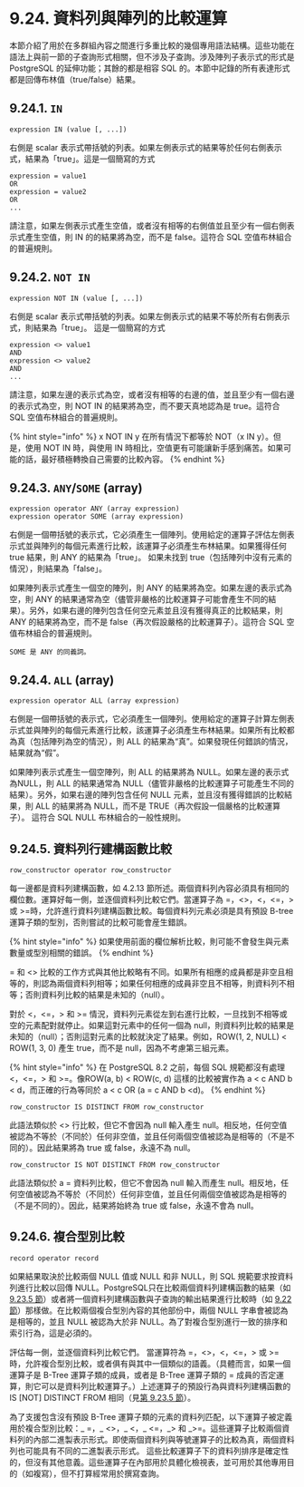 # 9.24. 資料列與陣列的比較運算

本節介紹了用於在多群組內容之間進行多重比較的幾個專用語法結構。這些功能在語法上與前一節的子查詢形式相關，但不涉及子查詢。涉及陣列子表示式的形式是 PostgreSQL 的延伸功能；其餘的都是相容 SQL 的。本節中記錄的所有表達形式都是回傳布林值（true/false）結果。

## 9.24.1. `IN`

```
expression IN (value [, ...])
```

右側是 scalar 表示式帶括號的列表。如果左側表示式的結果等於任何右側表示式，結果為「true」。這是一個簡寫的方式

```
expression = value1
OR
expression = value2
OR
...
```

請注意，如果左側表示式產生空值，或者沒有相等的右側值並且至少有一個右側表示式產生空值，則 IN 的的結果將為空，而不是 false。這符合 SQL 空值布林組合的普遍規則。

## 9.24.2. `NOT IN`

```
expression NOT IN (value [, ...])
```

右側是 scalar 表示式帶括號的列表。如果左側表示式的結果不等於所有右側表示式，則結果為「true」。 這是一個簡寫的方式

```
expression <> value1
AND
expression <> value2
AND
...
```

請注意，如果左邊的表示式為空，或者沒有相等的右邊的值，並且至少有一個右邊的表示式為空，則 NOT IN 的結果將為空，而不要天真地認為是 true。這符合 SQL 空值布林組合的普遍規則。

{% hint style="info" %}
x NOT IN y 在所有情況下都等於 NOT（x IN y）。但是，使用 NOT IN 時，與使用 IN 時相比，空值更有可能讓新手感到痛苦。如果可能的話，最好積極轉換自己需要的比較內容。
{% endhint %}

## 9.24.3. `ANY`/`SOME` (array)

```
expression operator ANY (array expression)
expression operator SOME (array expression)
```

右側是一個帶括號的表示式，它必須產生一個陣列。使用給定的運算子評估左側表示式並與陣列的每個元素進行比較，該運算子必須產生布林結果。如果獲得任何 true 結果，則 ANY 的結果為「true」。 如果未找到 true（包括陣列中沒有元素的情況），則結果為「false」。

如果陣列表示式產生一個空的陣列，則 ANY 的結果將為空。如果左邊的表示式為空，則 ANY 的結果通常為空（儘管非嚴格的比較運算子可能會產生不同的結果）。另外，如果右邊的陣列包含任何空元素並且沒有獲得真正的比較結果，則 ANY 的結果將為空，而不是 false（再次假設嚴格的比較運算子）。這符合 SQL 空值布林組合的普遍規則。

`SOME 是 ANY 的同義詞。`

## 9.24.4. `ALL` (array)

```
expression operator ALL (array expression)
```

右側是一個帶括號的表示式，它必須產生一個陣列。使用給定的運算子計算左側表示式並與陣列的每個元素進行比較，該運算子必須產生布林結果。如果所有比較都為真（包括陣列為空的情況），則 ALL 的結果為“真”。如果發現任何錯誤的情況，結果就為“假”。

如果陣列表示式產生一個空陣列，則 ALL 的結果將為 NULL。如果左邊的表示式為NULL，則 ALL 的結果通常為 NULL（儘管非嚴格的比較運算子可能產生不同的結果）。另外，如果右邊的陣列包含任何 NULL 元素，並且沒有獲得錯誤的比較結果，則 ALL 的結果將為 NULL，而不是 TRUE（再次假設一個嚴格的比較運算子）。 這符合 SQL NULL 布林組合的一般性規則。

## 9.24.5. 資料列行建構函數比較

```
row_constructor operator row_constructor
```

每一邊都是資料列建構函數，如 4.2.13 節所述。兩個資料列內容必須具有相同的欄位數。運算好每一側，並逐個資料列比較它們。當運算子為 =，<>，<，<=，>或 >=時，允許進行資料列建構函數比較。每個資料列元素必須是具有預設 B-tree運算子類的型別，否則嘗試的比較可能會産生錯誤。

{% hint style="info" %}
如果使用前面的欄位解析比較，則可能不會發生與元素數量或型別相關的錯誤。
{% endhint %}

\= 和 <> 比較的工作方式與其他比較略有不同。如果所有相應的成員都是非空且相等的，則認為兩個資料列相等；如果任何相應的成員非空且不相等，則資料列不相等；否則資料列比較的結果是未知的（null）。

對於 <，<=，> 和 >= 情況，資料列元素從左到右進行比較，一旦找到不相等或空的元素配對就停止。如果這對元素中的任何一個為 null，則資料列比較的結果是未知的（null）；否則這對元素的比較就決定了結果。例如，ROW(1, 2, NULL) < ROW(1, 3, 0) 產生 true，而不是 null，因為不考慮第三組元素。

{% hint style="info" %}
在 PostgreSQL 8.2 之前，每個 SQL 規範都沒有處理 <，<=，> 和 >=。像ROW(a, b) < ROW(c, d) 這樣的比較被實作為 a < c AND b < d，而正確的行為等同於 a < c OR (a = c AND b \<d)。
{% endhint %}

```
row_constructor IS DISTINCT FROM row_constructor
```

此語法類似於 <> 行比較，但它不會因為 null 輸入產生 null。相反地，任何空值被認為不等於（不同於）任何非空值，並且任何兩個空值被認為是相等的（不是不同的）。因此結果將為 true 或 false，永遠不為 null。

```
row_constructor IS NOT DISTINCT FROM row_constructor
```

此語法類似於 a = 資料列比較，但它不會因為 null 輸入而產生 null。相反地，任何空值被認為不等於（不同於）任何非空值，並且任何兩個空值被認為是相等的（不是不同的）。因此，結果將始終為 true 或 false，永遠不會為 null。

## 9.2**4**.6. 複合型別比較

```
record operator record
```

如果結果取決於比較兩個 NULL 值或 NULL 和非 NULL，則 SQL 規範要求按資料列進行比較以回傳 NULL。PostgreSQL只在比較兩個資料列建構函數的結果（如 [9.23.5 節](row-and-array-comparisons.md#9-23-5-row-constructor-comparison)）或者將一個資料列建構函數與子查詢的輸出結果進行比較時（如 [9.22 節](subquery-expressions.md)）那樣做。在比較兩個複合型別內容的其他部份中，兩個 NULL 字串會被認為是相等的，並且 NULL 被認為大於非 NULL。為了對複合型別進行一致的排序和索引行為，這是必須的。

評估每一側，並逐個資料列比較它們。 當運算符為 =，<>，<，<=，> 或 >= 時，允許複合型別比較，或者俱有與其中一個類似的語義。（具體而言，如果一個運算子是 B-Tree 運算子類的成員，或者是 B-Tree 運算子類的 = 成員的否定運算，則它可以是資料列比較運算子。）上述運算子的預設行為與資料列建構函數的 IS \[NOT] DISTINCT FROM 相同（見[第 9.23.5 節](row-and-array-comparisons.md#9-23-5-row-constructor-comparison)）。

為了支援包含沒有預設 B-Tree 運算子類的元素的資料列匹配，以下運算子被定義用於複合型別比較：\_ =，\_ <>，\_ <，\_ <=，\_> 和 \_>=。這些運算子比較兩個資料列的內部二進製表示形式。即使兩個資料列與等號運算子的比較為真，兩個資料列也可能具有不同的二進製表示形式。 這些比較運算子下的資料列排序是確定性的，但沒有其他意義。這些運算子在內部用於具體化檢視表，並可用於其他專用目的（如複寫），但不打算經常用於撰寫查詢。
